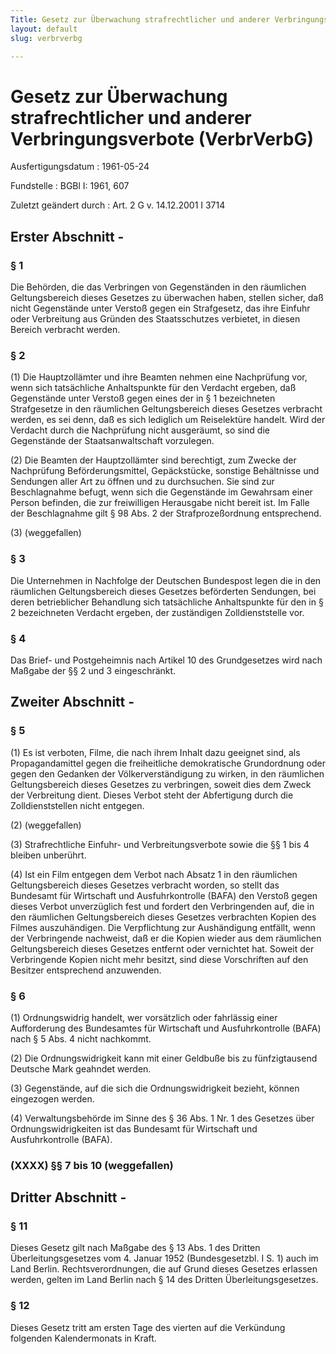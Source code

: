 ```yaml
---
Title: Gesetz zur Überwachung strafrechtlicher und anderer Verbringungsverbote
layout: default
slug: verbrverbg

---
```


# Gesetz zur Überwachung strafrechtlicher und anderer Verbringungsverbote (VerbrVerbG)

Ausfertigungsdatum
:   1961-05-24

Fundstelle
:   BGBl I: 1961, 607

Zuletzt geändert durch
:   Art. 2 G v. 14.12.2001 I 3714


## Erster Abschnitt - 



### § 1

Die Behörden, die das Verbringen von Gegenständen in den räumlichen
Geltungsbereich dieses Gesetzes zu überwachen haben, stellen sicher,
daß nicht Gegenstände unter Verstoß gegen ein Strafgesetz, das ihre
Einfuhr oder Verbreitung aus Gründen des Staatsschutzes verbietet, in
diesen Bereich verbracht werden.


### § 2

(1) Die Hauptzollämter und ihre Beamten nehmen eine Nachprüfung vor,
wenn sich tatsächliche Anhaltspunkte für den Verdacht ergeben, daß
Gegenstände unter Verstoß gegen eines der in § 1 bezeichneten
Strafgesetze in den räumlichen Geltungsbereich dieses Gesetzes
verbracht werden, es sei denn, daß es sich lediglich um Reiselektüre
handelt. Wird der Verdacht durch die Nachprüfung nicht ausgeräumt, so
sind die Gegenstände der Staatsanwaltschaft vorzulegen.

(2) Die Beamten der Hauptzollämter sind berechtigt, zum Zwecke der
Nachprüfung Beförderungsmittel, Gepäckstücke, sonstige Behältnisse und
Sendungen aller Art zu öffnen und zu durchsuchen. Sie sind zur
Beschlagnahme befugt, wenn sich die Gegenstände im Gewahrsam einer
Person befinden, die zur freiwilligen Herausgabe nicht bereit ist. Im
Falle der Beschlagnahme gilt § 98 Abs. 2 der Strafprozeßordnung
entsprechend.

(3) (weggefallen)


### § 3

Die Unternehmen in Nachfolge der Deutschen Bundespost legen die in den
räumlichen Geltungsbereich dieses Gesetzes beförderten Sendungen, bei
deren betrieblicher Behandlung sich tatsächliche Anhaltspunkte für den
in § 2 bezeichneten Verdacht ergeben, der zuständigen Zolldienststelle
vor.


### § 4

Das Brief- und Postgeheimnis nach Artikel 10 des Grundgesetzes wird
nach Maßgabe der §§ 2 und 3 eingeschränkt.


## Zweiter Abschnitt - 



### § 5

(1) Es ist verboten, Filme, die nach ihrem Inhalt dazu geeignet sind,
als Propagandamittel gegen die freiheitliche demokratische
Grundordnung oder gegen den Gedanken der Völkerverständigung zu
wirken, in den räumlichen Geltungsbereich dieses Gesetzes zu
verbringen, soweit dies dem Zweck der Verbreitung dient. Dieses Verbot
steht der Abfertigung durch die Zolldienststellen nicht entgegen.

(2) (weggefallen)

(3) Strafrechtliche Einfuhr- und Verbreitungsverbote sowie die §§ 1
bis 4 bleiben unberührt.

(4) Ist ein Film entgegen dem Verbot nach Absatz 1 in den räumlichen
Geltungsbereich dieses Gesetzes verbracht worden, so stellt das
Bundesamt für Wirtschaft und Ausfuhrkontrolle (BAFA) den Verstoß gegen
dieses Verbot unverzüglich fest und fordert den Verbringenden auf, die
in den räumlichen Geltungsbereich dieses Gesetzes verbrachten Kopien
des Filmes auszuhändigen. Die Verpflichtung zur Aushändigung entfällt,
wenn der Verbringende nachweist, daß er die Kopien wieder aus dem
räumlichen Geltungsbereich dieses Gesetzes entfernt oder vernichtet
hat. Soweit der Verbringende Kopien nicht mehr besitzt, sind diese
Vorschriften auf den Besitzer entsprechend anzuwenden.


### § 6

(1) Ordnungswidrig handelt, wer vorsätzlich oder fahrlässig einer
Aufforderung des Bundesamtes für Wirtschaft und Ausfuhrkontrolle
(BAFA) nach § 5 Abs. 4 nicht nachkommt.

(2) Die Ordnungswidrigkeit kann mit einer Geldbuße bis zu
fünfzigtausend Deutsche Mark geahndet werden.

(3) Gegenstände, auf die sich die Ordnungswidrigkeit bezieht, können
eingezogen werden.

(4) Verwaltungsbehörde im Sinne des § 36 Abs. 1 Nr. 1 des Gesetzes
über Ordnungswidrigkeiten ist das Bundesamt für Wirtschaft und
Ausfuhrkontrolle (BAFA).


### (XXXX) §§ 7 bis 10 (weggefallen)



## Dritter Abschnitt - 



### § 11

Dieses Gesetz gilt nach Maßgabe des § 13 Abs. 1 des Dritten
Überleitungsgesetzes vom 4. Januar 1952 (Bundesgesetzbl. I S. 1) auch
im Land Berlin. Rechtsverordnungen, die auf Grund dieses Gesetzes
erlassen werden, gelten im Land Berlin nach § 14 des Dritten
Überleitungsgesetzes.


### § 12

Dieses Gesetz tritt am ersten Tage des vierten auf die Verkündung
folgenden Kalendermonats in Kraft.

